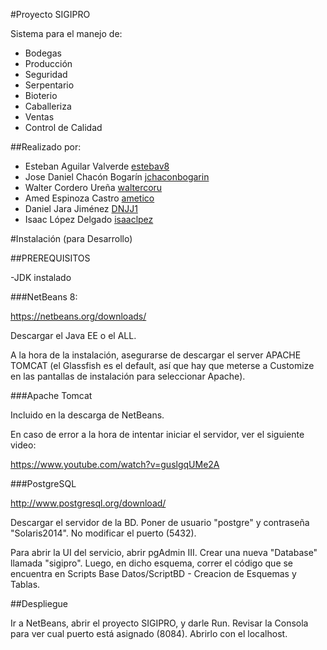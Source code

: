 #Proyecto SIGIPRO

Sistema para el manejo de:

* Bodegas
* Producción
* Seguridad
* Serpentario
* Bioterio
* Caballeriza
* Ventas
* Control de Calidad

##Realizado por:

* Esteban Aguilar Valverde <a href="https://github.com/Estebav8">estebav8</a>
* Jose Daniel Chacón Bogarín <a href="https://github.com/jchaconbogarin">jchaconbogarin</a>
* Walter Cordero Ureña <a href="https://github.com/waltercoru">waltercoru</a>
* Amed Espinoza Castro <a href="https://github.com/ametico">ametico</a>
* Daniel Jara Jiménez <a href="https://github.com/DNJJ1">DNJJ1</a>
* Isaac López Delgado <a href="https://github.com/isaaclpez">isaaclpez</a>


#Instalación (para Desarrollo)

##PREREQUISITOS

-JDK instalado

###NetBeans 8: 

https://netbeans.org/downloads/

Descargar el Java EE o el ALL.

A la hora de la instalación, asegurarse de descargar el server APACHE TOMCAT (el Glassfish es el default, así que hay que meterse a Customize en las pantallas de 
instalación para seleccionar Apache).

###Apache Tomcat

Incluido en la descarga de NetBeans. 

En caso de error a la hora de intentar iniciar el servidor, ver el siguiente video:

https://www.youtube.com/watch?v=guslgqUMe2A

###PostgreSQL

http://www.postgresql.org/download/

Descargar el servidor de la BD. Poner de usuario "postgre" y contraseña "Solaris2014". No modificar el puerto (5432). 

Para abrir la UI del servicio, abrir pgAdmin III. Crear una nueva "Database" llamada "sigipro". Luego, en dicho esquema, correr el código que se encuentra en
Scripts Base Datos/ScriptBD - Creacion de Esquemas y Tablas. 

##Despliegue

Ir a NetBeans, abrir el proyecto SIGIPRO, y darle Run. Revisar la Consola para ver cual puerto está asignado (8084). Abrirlo con el localhost.
